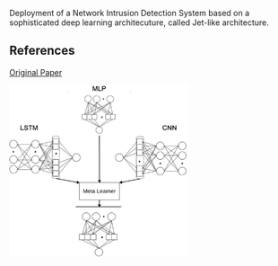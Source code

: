 Deployment of a Network Intrusion Detection System based on a sophisticated deep learning architecuture, called Jet-like architecture.
## References
<a href="https://arxiv.org/abs/2002.12592">Original Paper</a>

<img src="docs/Ensemble Architecture.jpg" width=320>
